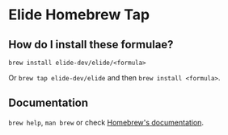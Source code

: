 # Elide Homebrew Tap

## How do I install these formulae?

`brew install elide-dev/elide/<formula>`

Or `brew tap elide-dev/elide` and then `brew install <formula>`.

## Documentation

`brew help`, `man brew` or check [Homebrew's documentation](https://docs.brew.sh).

